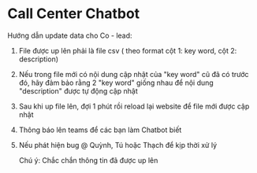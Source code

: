 # Call Center Chatbot
Hướng dẫn update data cho Co - lead:
1. File được up lên phải là file csv ( theo format cột 1: key word, cột 2: description)
2. Nếu trong file mới có nội dung cập nhật của "key word" cũ đã có trước đó, hãy đảm bảo rằng 2 "key word" giống nhau để nội dung "description" được tự động cập nhật
3. Sau khi up file lên, đợi 1 phút rồi reload lại website để file mới được cập nhật
4. Thông báo lên teams để các bạn làm Chatbot biết
5. Nếu phát hiện bug @ Quỳnh, Tú hoặc Thạch để kịp thời xử lý

   Chú ý: Chắc chắn thông tin đã được up lên
   

